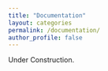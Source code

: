 ```yaml
---
title: "Documentation"
layout: categories
permalink: /documentation/
author_profile: false
---
```


Under Construction.
